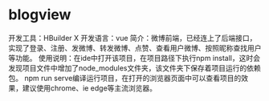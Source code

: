 # blogview
开发工具：HBuilder X
开发语言：vue
简介：微博前端，已经连上了后端接口，实现了登录、注册、发微博、转发微博、点赞、查看用户微博、按照昵称查找用户等功能。
使用说明：在ide中打开该项目，在项目路径下执行npm install，这时会发现项目文件中增加了node_modules文件夹，该文件夹下保存着项目运行的依赖包。
         npm run serve编译运行项目，在打开的浏览器页面中可以查看项目的效果，建议使用chrome、ie edge等主流浏览器。
